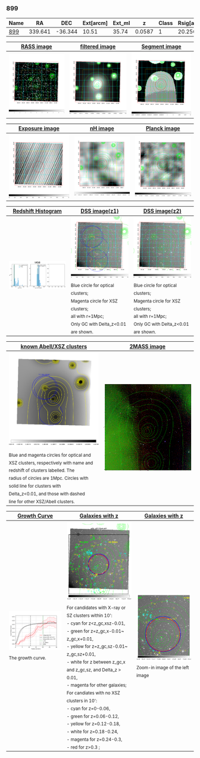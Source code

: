 <div STYLE="page-break-after: always;"></div>

### 899

|Name          |RA          |DEC      | Ext[arcm] | Ext_ml | z    | Class| Rsig[arcmin] | CRsig[c/s] | CR500[c/s] | R500[Mpc] |L500[erg/s]|F500[erg/s/cm^2]| M500[Msun]|Tx[keV]|beta|GC(XSZ,Delta_z<0.01)| GC(OPT,Delta_z<0.01)|GC|alias|
|--------------|------------|------------|---|---|-----------|--------|------|------|----|----|----|----|----|----|----|----|----|----|---|
|[899](script/899.md)     | 339.641       | -36.344       | 10.51    | 35.74   | 0.0587 | 1   | 20.256 |0.265 |0.247 |0.750 |3.947e+43 |4.783e-12 |1.267e+14 |2.524 |0.584 |-, |N, |-, |t458|

|[RASS image](../image/899/899_img.pdf)|[filtered image](../image/899/899_fil.pdf)|[Segment image](../image/899/899_seg.pdf)|
|-------------------|--------------------|-------------------|
| <img src="../image/899/899_img.png" width="300">  | <img src="../image/899/899_fil.png" width="300">   | <img src="../image/899/899_seg.png" width="300">  |

|[Exposure image](../image/899/899_mex.pdf)| [nH image](../image/899/899_nh.pdf)| [Planck image](../image/899/899_p.pdf)|
|-------------------|--------------------|-------------------|
|<img src="../image/899/899_mex.png" width="300">   | <img src="../image/899/899_nh.png" width="300">    | <img src="../image/899/899_p.png" width="300"> |

|[Redshift Histogram](../image/899/899_zg.pdf) | [DSS image(z1)](../image/899/899_dss_z1.pdf)      |  [DSS image(z2)](../image/899/899_dss_z2.pdf)    |
|-------------------|--------------------|-------------------|
|<img src="../image/899/899_zg.png" width="300"> |<img src="../image/899/899_dss_z1.png" width="300"> <sub><br>Blue circle for optical clusters; <br>Magenta circle for XSZ clusters; <br>all with r=1Mpc; <br>Only GC with Delta_z<0.01 are shown. </sub>| <img src="../image/899/899_dss_z2.png" width="300"><sub><br>Blue circle for optical clusters; <br>Magenta circle for XSZ clusters; <br>all with r=1Mpc; <br>Only GC with Delta_z<0.01 are shown. </sub> |

|[known Abell/XSZ clusters](../image/899/899_m.pdf) | [2MASS image](../image/899/899_2mass.pdf)      |
|-------------------|-------------------|
|<img src=../image/899/899_m.png width="300"> <sub><br>Blue and magenta circles for optical and <br>XSZ clusters, respectively with name and <br>redshift of clusters labelled. The <br>radius of circles are 1Mpc. Circles with <br>solid line for clusters with <br>Delta_z<0.01, and those with dashed <br>line for other XSZ/Abell clusters.        </sub>|<img src="../image/899/899_2mass.png" width="300">  |

|[Growth Curve](../image/899/899_gca_all.png) |[Galaxies with z](../image/899/899_opt_ned.pdf) |[Galaxies with z](../image/899/899_opt_ned_zoom.pdf) |
|-------------------|-------------------|-------------------|
| <img src="../image/899/899_gca_all.png" width="300"> <sub><br>The growth curve.</sub>| <img src=../image/899/899_opt_ned.png width="300"> <br><sub> For candidates with X-ray or SZ clusters within 10': <br> - cyan for z<z_gc,xsz-0.01, <br> - green for z=z_gc,x-0.01~ z_gc,x+0.01, <br> - yellow for z=z_gc,sz-0.01~ z_gc,sz+0.01, <br> - white for z between z_gc,x and z_gc,sz, and Delta_z > 0.01, <br> - magenta for other galaxies; <br>For candiates with no XSZ clusters in 10': <br> - cyan for z=0-0.06, <br> - green for z=0.06-0.12, <br> - yellow for z=0.12-0.18, <br> - white for z=0.18-0.24, <br> - magenta for z=0.24-0.3, <br> - red for z>0.3 ;  </sub>|<img src=../image/899/899_opt_ned_zoom.png width="300">  <br><sub> Zoom-in image of the left image</sub>|




